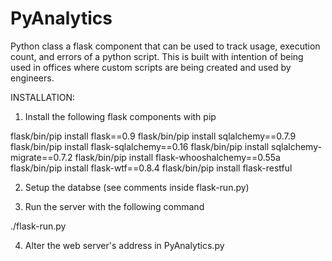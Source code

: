 PyAnalytics
===========

Python class a flask component that can be used to track usage, execution count, and errors of a python script. This is built with intention of being used in offices where custom scripts are being created and used by engineers.

INSTALLATION:

1. Install the following flask components with pip

flask/bin/pip install flask==0.9
flask/bin/pip install sqlalchemy==0.7.9
flask/bin/pip install flask-sqlalchemy==0.16
flask/bin/pip install sqlalchemy-migrate==0.7.2
flask/bin/pip install flask-whooshalchemy==0.55a
flask/bin/pip install flask-wtf==0.8.4
flask/bin/pip install flask-restful

2. Setup the databse (see comments inside flask-run.py)

3. Run the server with the following command

./flask-run.py

4. Alter the web server's address in PyAnalytics.py
